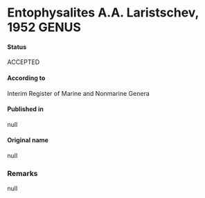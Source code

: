 # Entophysalites A.A. Laristschev, 1952 GENUS

#### Status
ACCEPTED

#### According to
Interim Register of Marine and Nonmarine Genera

#### Published in
null

#### Original name
null

### Remarks
null